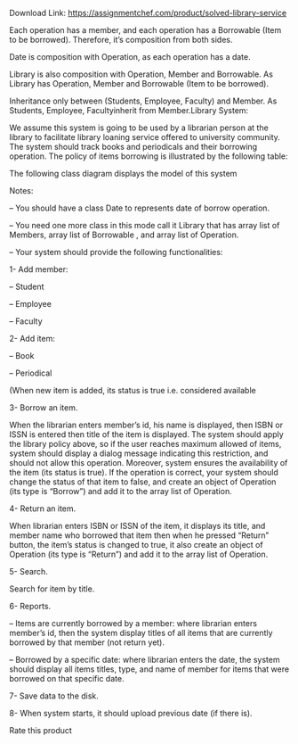 Download Link: https://assignmentchef.com/product/solved-library-service
<br>
<p class="ui header product-top-header" title="library loaning service Solution">Each operation has a member, and each operation has a Borrowable (Item to be borrowed). Therefore, it’s composition from both sides.

Date is composition with Operation, as each operation has a date.

Library is also composition with Operation, Member and Borrowable. As Library has Operation, Member and Borrowable (Item to be borrowed).

Inheritance only between (Students, Employee, Faculty) and Member. As Students, Employee, Facultyinherit  from Member.Library System:

We assume this system is going to be used by a librarian person at the library to facilitate library loaning service offered to university community. The system should track books and periodicals and their borrowing operation. The policy of items borrowing is illustrated by the following table:

The following class diagram displays the model of this system

Notes:

– You should have a class Date to represents date of borrow operation.

– You need one more class in this mode call it Library that has array list of Members, array list of Borrowable , and array list of Operation.

– Your system should provide the following functionalities:

1- Add member:

– Student

– Employee

– Faculty

2- Add item:

– Book

– Periodical

(When new item is added, its status is true i.e. considered available

3-     Borrow an item.

When the librarian enters member’s id, his name is displayed, then ISBN or ISSN is entered then title of the item is displayed. The system should apply the library policy above, so if the user reaches maximum allowed of items, system should display a dialog message indicating this restriction, and should not allow this operation. Moreover, system ensures the availability of the item (its status is true). If the operation is correct, your system should change the status of that item to false, and create an object of Operation (its type is “Borrow”) and add it to the array list of Operation.

4-     Return an item.

When librarian enters ISBN or ISSN of the item, it displays its title, and member name who borrowed that item then when he pressed “Return” button, the item’s status is changed to true, it also create an object of Operation (its type is “Return”) and add it to the array list of Operation.

5-     Search.

Search for item by title.

6-     Reports.

–         Items are currently borrowed by a member: where librarian enters member’s id, then the system display titles of all items that are currently borrowed by that member (not return yet).

–         Borrowed by a specific date: where librarian enters the date, the system should display all items titles, type, and name of member for items that were borrowed on that specific date.

7-     Save data to the disk.

8-     When system starts, it should upload previous date (if there is).

<span class="kksr-muted">Rate this product</span>

<span class="likes"> </span>